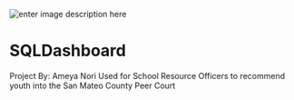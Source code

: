 ![enter image description 
here](https://probation.smcgov.org/sites/probation.smcgov.org/files/ProbationSealValues_WORD.png)
# SQLDashboard
Project By: Ameya Nori
Used for School Resource Officers to recommend 
youth into the San Mateo County Peer Court
 

